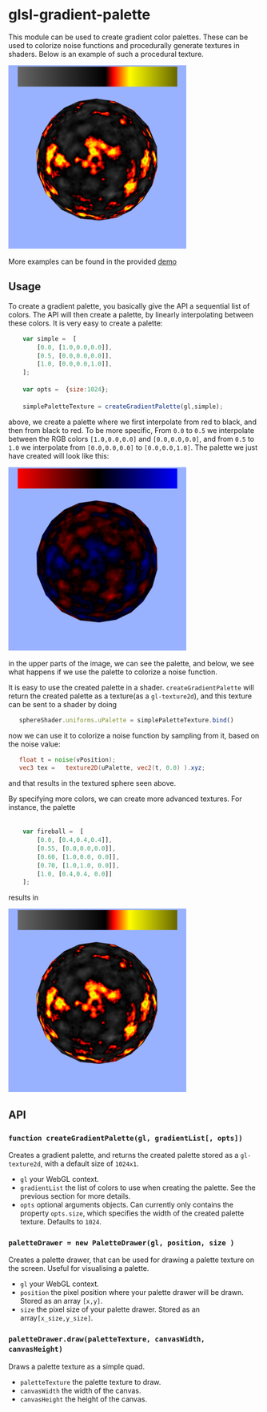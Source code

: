 # glsl-gradient-palette

This module can be used to create gradient color palettes. These can be used to colorize noise functions and procedurally
generate textures in shaders. Below is an example of such a procedural texture.

<img src="images/lava.png" width="356" height="366" />

More examples can be found in the provided [demo]()

## Usage

To create a gradient palette, you basically give the API a sequential list of colors. The API will then create a
palette, by linearly interpolating between these colors. It is very easy to create a palette:

```javascript
    var simple =  [
        [0.0, [1.0,0.0,0.0]],
        [0.5, [0.0,0.0,0.0]],
        [1.0, [0.0,0.0,1.0]],
    ];

    var opts =  {size:1024};

    simplePaletteTexture = createGradientPalette(gl,simple);
```

above, we create a palette where we first interpolate from red to black, and then from black to red. To be more specific,
From `0.0` to `0.5` we interpolate between the RGB colors `[1.0,0.0,0.0]` and `[0.0,0.0,0.0]`, and from
`0.5` to `1.0` we interpolate from  `[0.0,0.0,0.0]` to `[0.0,0.0,1.0]`. The palette we just have created will
look like this:

<img src="images/simple.png" width="356" height="366" />

in the upper parts of the image, we can see the palette, and below, we see what happens if we use the palette to
colorize a noise function.

It is easy to use the created palette in a shader. `createGradientPalette` will return the created palette as a
texture(as a `gl-texture2d`), and this texture can be sent to a shader by doing

```javascript
   sphereShader.uniforms.uPalette = simplePaletteTexture.bind()
```

now we can use it to colorize a noise function by sampling from it, based on the noise value:

```glsl
   float t = noise(vPosition);
   vec3 tex =   texture2D(uPalette, vec2(t, 0.0) ).xyz;
```

and that results in the textured sphere seen above.

By specifying more colors, we can create more advanced textures. For instance, the palette

```javascript

    var fireball =  [
        [0.0, [0.4,0.4,0.4]],
        [0.55, [0.0,0.0,0.0]],
        [0.60, [1.0,0.0, 0.0]],
        [0.70, [1.0,1.0, 0.0]],
        [1.0, [0.4,0.4, 0.0]]
    ];
```

results in

<img src="images/lava.png" width="356" height="366" />

## API

### `function createGradientPalette(gl, gradientList[, opts])`

Creates a gradient palette, and returns the created palette stored as a `gl-texture2d`, with a default size of
`1024x1`.

* `gl` your WebGL context.
* `gradientList` the list of colors to use when creating the palette. See the previous section for more details.
* `opts` optional arguments objects. Can currently only contains the property `opts.size`, which specifies the width
of the created palette texture. Defaults to `1024`.

### `paletteDrawer = new PaletteDrawer(gl, position, size )`

Creates a palette drawer, that can be used for drawing a palette texture on the screen. Useful for visualising a palette.

* `gl` your WebGL context.
* `position` the pixel position where your palette drawer will be drawn. Stored as an array `[x,y]`.
* `size` the pixel size of your palette drawer. Stored as an array`[x_size,y_size]`.


### `paletteDrawer.draw(paletteTexture, canvasWidth, canvasHeight)`

Draws a palette texture as a simple quad.

* `paletteTexture` the palette texture to draw.
* `canvasWidth` the width of the canvas.
* `canvasHeight` the height of the canvas.